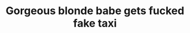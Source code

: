 ---
layout: post
title: Gorgeous blonde babe gets fucked fake taxi
duration: '06:58'
view: 288
rate: 2
video: 'https://flashservice.xvideos.com/embedframe/26216991'
category:
 - rough
 - busty
 - blonde
 - outdoor
 - gorgeous
tags: 
 - sucked
 - fucked
priority: 0.9
changefreq: daily
---